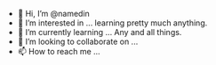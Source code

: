 - 👋 Hi, I’m @namedin
- 👀 I’m interested in ... learning pretty much anything. 
- 🌱 I’m currently learning ... Any and all things. 
- 💞️ I’m looking to collaborate on ...
- 📫 How to reach me ...

<!---
namedin/namedin is a ✨ special ✨ repository because its `README.md` (this file) appears on your GitHub profile.
You can click the Preview link to take a look at your changes.
--->
